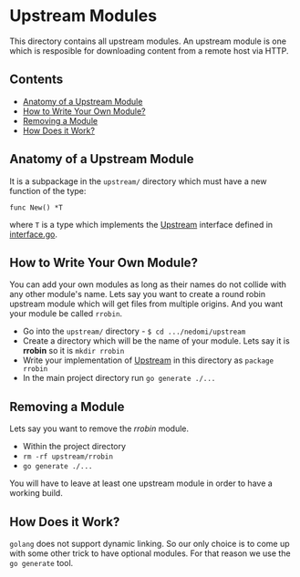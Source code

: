 # Upstream Modules

This directory contains all upstream modules. An upstream module is one which is resposible for downloading content from a remote host via HTTP.

## Contents

* [Anatomy of a Upstream Module](#anatomy-of-a-upstream-module)
* [How to Write Your Own Module?](#how-to-write-your-own-module)
* [Removing a Module](#removing-a-module)
* [How Does it Work?](#how-does-it-work)


## Anatomy of a Upstream Module

It is a subpackage in the `upstream/` directory which must have a new function of the type:

```
func New() *T
```

where `T` is a type which implements the [Upstream](https://godoc.org/github.com/ironsmile/nedomi/upstream#Upstream) interface defined in [interface.go](interface.go).


## How to Write Your Own Module?

You can add your own modules as long as their names do not collide with any other module's name. Lets say you want to create a round robin upstream module which will get files from multiple origins. And you want your module be called `rrobin`.

* Go into the `upstream/` directory - `$ cd .../nedomi/upstream`
* Create a directory which will be the name of your module. Lets say it is **rrobin** so it is `mkdir rrobin`
* Write your implementation of [Upstream](https://godoc.org/github.com/ironsmile/nedomi/upstream#Upstream) in this directory as `package rrobin`
* In the main project directory run `go generate ./...`


## Removing a Module

Lets say you want to remove the *rrobin* module.

* Within the project directory
* `rm -rf upstream/rrobin`
* `go generate ./...`

You will have to leave at least one upstream module in order to have a working build.


## How Does it Work?

`golang` does not support dynamic linking. So our only choice is to come up with some other trick to have optional modules. For that reason we use the `go generate` tool.
